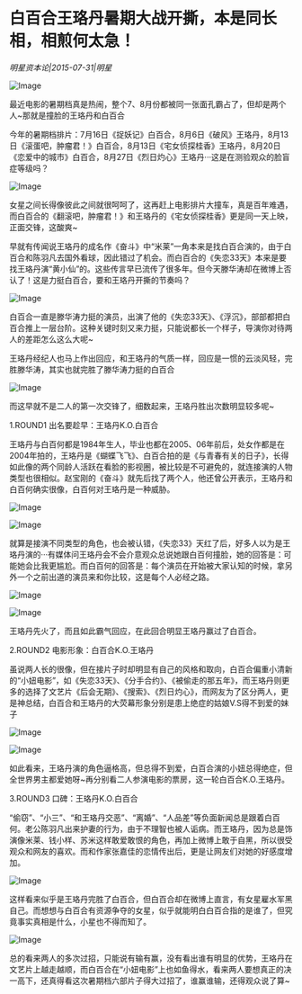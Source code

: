 # 白百合王珞丹暑期大战开撕，本是同长相，相煎何太急！

*明星资本论|2015-07-31|明星*

![Image](http://static.ylzbl.com/uploads/ueditor/php/upload/image/20171029/1509265875632152.jpeg)

最近电影的暑期档真是热闹，整个7、8月份都被同一张面孔霸占了，但却是两个人~那就是撞脸的王珞丹和白百合

今年的暑期档排片：7月16日《捉妖记》白百合，8月6日《破风》王珞丹，8月13日《滚蛋吧，肿瘤君！》白百合，8月13日《宅女侦探桂香》王珞丹，8月20日《恋爱中的城市》白百合，8月27日《烈日灼心》王珞丹···这是在测验观众的脸盲症等级吗？

![Image](http://si1.go2yd.com/get-image/0HsBZzQ4A0u)

女星之间长得像彼此之间就很呵呵了，这再赶上电影排片大撞车，真是百年难遇，而白百合的《翻滚吧，肿瘤君！》和王珞丹的《宅女侦探桂香》更是同一天上映，正面交锋，这酸爽~

早就有传闻说王珞丹的成名作《奋斗》中“米莱”一角本来是找白百合演的，由于白百合和陈羽凡去国外看球，因此错过了机会。而白百合的《失恋33天》本来是要找王珞丹演“黄小仙”的。这些传言早已流传了很多年。但今天滕华涛却在微博上否认了！这是力挺白百合，要和王珞丹开撕的节奏吗？

![Image](http://si1.go2yd.com/get-image/0HsBaEvAZvc)

白百合一直是滕华涛力挺的演员，出演了他的《失恋33天》、《浮沉》，部部都把白百合推上一层台阶。这种关键时刻又来力挺，只能说都长一个样子，导演你对待两人的差距怎么这么大呢~

王珞丹经纪人也马上作出回应，和王珞丹的气质一样，回应是一惯的云淡风轻，完胜滕华涛，其实也就完胜了滕华涛力挺的白百合

![Image](http://si1.go2yd.com/get-image/0HsBaBkeL3o)

而这早就不是二人的第一次交锋了，细数起来，王珞丹胜出次数明显较多呢~

1.ROUND1 出名要趁早：王珞丹K.O.白百合

王珞丹与白百何都是1984年生人，毕业也都在2005、06年前后，处女作都是在2004年拍的，王珞丹是《蝴蝶飞飞》、白百合拍的是《与青春有关的日子》，长得如此像的两个同龄人活跃在看脸的影视圈，被比较是不可避免的，就连接演的人物类型也很相似。赵宝刚的《奋斗》就先后找了两个人，他还曾公开表示，王珞丹和白百何确实很像，白百何对王珞丹是一种威胁。

![Image](http://si1.go2yd.com/get-image/0HsBaFqzoY4)

![Image](http://si1.go2yd.com/get-image/0HsBa8uzDRg)

就算是接演不同类型的角色，也会被认错，《失恋33》天红了后，好多人以为是王珞丹演的···有媒体问王珞丹会不会介意观众总说她跟白百何撞脸，她的回答是：可能她会比我更尴尬。而白百何的回答是：每个演员在开始被大家认知的时候，拿另外一个之前出道的演员来和你比较，这是每个人必经之路。

![Image](http://si1.go2yd.com/get-image/0HsBaD5zdTM)

![Image](http://si1.go2yd.com/get-image/0HsBa12djcG)

王珞丹先火了，而且如此霸气回应，在此回合明显王珞丹赢过了白百合。

2.ROUND2 电影形象：白百合K.O.王珞丹

虽说两人长的很像，但在接片子时却明显有自己的风格和取向，白百合偏重小清新的“小妞电影”，如《失恋33天》、《分手合约》、《被偷走的那五年》，而王珞丹则更多的选择了文艺片《后会无期》、《搜索》、《烈日灼心》，而网友为了区分两人，更是神总结，白百合和王珞丹的大荧幕形象分别是患上绝症的姑娘V.S得不到爱的妹子

![Image](http://si1.go2yd.com/get-image/0HsBa2BfdiK)

![Image](http://si1.go2yd.com/get-image/0HsBa3WMCJ6)

如此看来，王珞丹演的角色逼格高，但总得不到爱，白百合演的小妞总得绝症，但全世界男主都爱她呀~再分别看二人参演电影的票房，这一轮白百合K.O.王珞丹。

3.ROUND3 口碑：王珞丹K.O.白百合

“偷窃”、“小三”、“和王珞丹交恶”、“离婚”、“人品差”等负面新闻总是跟着白百何。老公陈羽凡出来护妻的行为，由于不理智也被人诟病。而王珞丹，因为总是饰演像米莱、钱小样、苏米这样敢爱敢恨的角色，再加上微博上敢于自黑，所以很受观众和网友的喜欢。而和作家张嘉佳的恋情传出后，更是让网友们对她的好感度增加。

![Image](http://si1.go2yd.com/get-image/0HsBa4wIgYC)

这样看来似乎是王珞丹完胜了白百合，但白百合却在微博上直言，有女星雇水军黑自己。而想想与白百合有资源争夺的女星，似乎就能明白白百合指的是谁了，但究竟事实真相是什么，小星也不得而知了。

![Image](http://si1.go2yd.com/get-image/0HsBa6IE7DE)

总的看来两人的多次过招，只能说有输有赢，没有看出谁有明显的优势，王珞丹在文艺片上越走越顺，而白百合在“小妞电影”上也如鱼得水，看来两人要想真正的决一高下，还真得看这次暑期档六部片子得大过招了，谁赢谁输，还得观众说了算~

